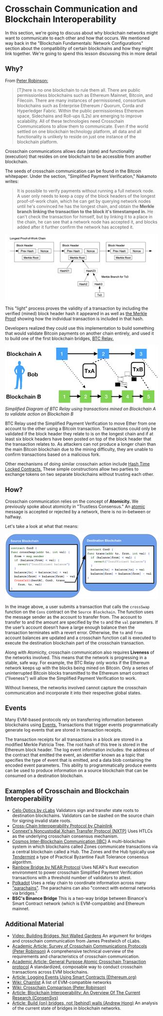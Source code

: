 # Crosschain Communication and Blockchain Interoperability

In this section, we're going to discuss about why blockchain networks might want to communicate to each other and how that occurs. We mentioned way back in the "Blockchain Fundamentals: Network Configurations" section about the compatibility of certain blockchains and how they might link together. We're going to spend this lesson discussing this in more detail

## Why?

From <a href="https://twitter.com/drinkcoffee2010" target="_blank" rel="noopener noreferrer">Peter Robinson:</a>

> [T]here is no one blockchain to rule them all. There are public permissionless blockchains such as Ethereum Mainnet, Bitcoin, and Filecoin. There are many instances of permissioned, consortium blockchains such as Enterprise Ethereum / Quorum, Corda and Hyperledger Fabric. Within the public permissionless Ethereum space, Sidechains and Roll-ups (L2s) are emerging to improve scalability. All of these technologies need Crosschain Communications to allow them to communicate. Even if the world settled on one blockchain technology platform, all data and all functionality is unlikely to reside on just one instance of the blockchain platform. 

Crosschain communications allows data (state) and functionality (execution) that resides on one blockchain to be accessible from another blockchain.

The seeds of crosschain communication can be found in the Bitcoin whitepaper. Under the section, "Simplified Payment Verification," Nakamoto writes:

> It is possible to verify payments without running a full network node. A user only needs to keep a copy of the block headers of the longest proof-of-work chain, which he can get by querying network nodes until he's convinced he has the longest chain, and obtain the **Merkle branch linking the transaction to the block it's timestamped in.** He can't check the transaction for himself, but by linking it to a place in the chain, he can see that a network node has accepted it, and blocks added after it further confirm the network has accepted it.

![Diagram of a Simplified Payment Verification from Bitcoin whitepaper](../../../img/S08/spv-1.png)

This "light" process proves the validity of a transaction by including the verified (mined) block header hash it appeared in as well as <a href="https://blog.ethereum.org/2015/11/15/merkling-in-ethereum/" target="_blank" rel="noopener noreferrer">the Merkle Proof</a> showing how the individual transaction is included in that hash.

Developers realized they could use this implementation to build something that would validate Bitcoin payments on another chain entirely, and used it to build one of the first blockchain bridges, <a href="https://buildmedia.readthedocs.org/media/pdf/btc-relay/latest/btc-relay.pdf" target="_blank" rel="noopener noreferrer">BTC Relay.</a>

![Simplified notion of BTC Relay](../../../img/S08/btc-relay-1.png)
*Simplified Diagram of BTC Relay using transactions mined on Blockchain A to validate action on Blockchain B*

BTC Relay used the Simplified Payment Verification to move Ether from one account to the other using a Bitcoin transaction. Transactions could only be validated if the block header they relate to is on the longest chain and if at least six block headers have been posted on top of the block header that the transaction relates to. As attackers can not produce a longer chain than the main Bitcoin blockchain due to the mining difficulty, they are unable to confirm transactions based on a malicious fork.

Other mechanisms of doing similar crosschain action include <a href="https://en.bitcoin.it/wiki/Hash_Time_Locked_Contracts" target="_blank" rel="noopener noreferrer">Hash Time Locked Contracts.</a> These simple constructions allow two parties to exchange tokens on two separate blockchains without trusting each other. 

## How?

Crosschain communication relies on the concept of <b>Atomicity.</b> We previously spoke about atomicity in "Trustless Consensus." An <a href="https://en.wikipedia.org/wiki/Atomic_commit" target="_blank" rel="noopener noreferrer">atomic</a> message is accepted or rejected by a network, there is no in-between or halfway.

Let's take a look at what that means:

![Crosschain Atomic Communication](../../../img/S08/atomic-1.png)

In the image above, a user submits a transaction that calls the <code>crossSwap</code> function on the <code>Cons</code> contract on the <code>Source Blockchain</code>. The function uses the message sender as the account to transfer from. The account to transfer to and the amount are specified by the <code>to</code> and the <code>val</code> parameters. If the user’s account doesn’t have a large enough balance then the transaction terminates with a revert error. Otherwise, the <code>to</code> and <code>from</code> account balances are updated and a crosschain function call is executed to execute the destination blockchain part of the crosschain transaction.

Along with Atomicity, crosschain communication also requires <b>Liveness</b> of the networks involved. This means that the network is progressing in a stable, safe way. For example, the BTC Relay only works if the Ethereum network keeps up with the blocks being mined on Bitcoin. Only a series of uninterrupted Bitcoin blocks transmitted to the Ethereum smart contract ("liveness") will allow the Simplified Payment Verification to work. 

Without liveness, the networks involved cannot capture the crosschain communication and incorporate it into their respective global states. 

## Events

Many EVM-based protocols rely on transferring information between blockchains using <a href="https://ethereum.org/it/developers/tutorials/logging-events-smart-contracts/" target="_blank" rel="noopener noreferrer">Events.</a> Transactions that trigger events programmatically generate log events that are stored in transaction receipts. 

The transaction receipts for all transactions in a block are stored in a modified Merkle Patricia Tree. The root hash of this tree is stored in the Ethereum block header. The log event information includes: the address of the contract that emitted the event, an identifier known as a topic that specifies the type of event that is emitted, and a data blob containing the encoded event parameters. This ability to programmatically produce events can be used to produce information on a source blockchain that can be consumed on a destination blockchain. 

## Examples of Crosschain and Blockchain Interoperability

- <a href="https://medium.com/celoorg/announcing-optics-a-gas-efficient-interoperability-standard-for-cross-chain-communication-e597163b2" target="_blank" rel="noopener noreferrer">Celo Optics by cLabs</a> Validators sign and transfer state roots to destination blockchains. Validators can be slashed on the source chain for signing invalid state roots.
- <a href="https://blog.chain.link/introducing-the-cross-chain-interoperability-protocol-ccip/" target="_blank" rel="noopener noreferrer">Cross-Chain Interoperability Protocol by Chainlink</a>
- <a href="https://medium.com/connext/nxtp-a-simpler-xchain-protocol-88760697ea04" target="_blank" rel="noopener noreferrer">Connext's Noncustodial Xchain Transfer Protocol (NXTP)</a> Uses HTLCs as the underlying crosschain consensus mechanism.
- <a href="https://github.com/cosmos/cosmos/blob/master/WHITEPAPER.md" target="_blank" rel="noopener noreferrer">Cosmos Inter-Blockchain Communication (IBC)</a> A multi-blockchain system in which blockchains called Zones communicate transactions via a central blockchain called a Hub. The Zones and the Hub typically use <a href="https://tendermint.com/ibc/" target="_blank" rel="noopener noreferrer">Tendermint</a> a type of Practical Byzantine Fault Tolerance consensus algorithm.
- <a href="https://near.org/blog/eth-near-rainbow-bridge/" target="_blank" rel="noopener noreferrer">Rainbow Bridge by NEAR Protocol</a> Uses NEAR's Rust execution environment to power crosschain Simplified Payment Verification transactions with a threshold number of validators to attest.
- <a href="https://polkadot.network/technology/" target="_blank" rel="noopener noreferrer">Polkadot</a> Uses a relay chain to coordinate information across many <a href="https://wiki.polkadot.network/docs/learn-architecture" target="_blank" rel="noopener noreferrer">"parachains"</a>. The parachains can also "connect with external networks via bridges." 
- <b>BSC's Binance Bridge</b> This is a two-way bridge between Binance's Smart Contract network (which is EVM-compatible) and Ethereum mainnet.

## Additional Material
- <a href="https://www.youtube.com/watch?v=ZQJWMiX4hT0" target="_blank" rel="noopener noreferrer">Video: Building Bridges, Not Walled Gardens</a> An argument for bridges and crosschain communication from James Prestwich of cLabs.
- <a href="https://arxiv.org/abs/2004.09494" target="_blank" rel="noopener noreferrer">Academic Article: Survey of Crosschain Communications Protocols (Peter Robinson)</a> A comprehensive technical overview of the requirements and characteristics of crosschain communication.
- <a href="https://arxiv.org/abs/2011.12783" target="_blank" rel="noopener noreferrer">Academic Article: General Purpose Atomic Crosschain Transaction protocol</a> A standardized, composable way to conduct crosschain transactions across EVM blockchains.
- <a href="https://ethereum.org/it/developers/tutorials/logging-events-smart-contracts/" target="_blank" rel="noopener noreferrer">Article: Logging Events Using Smart Contracts (Ethereum.org)</a>
- <a href="https://chainlist.org/" target="_blank" rel="noopener noreferrer">Wiki: Chainlist</a> A list of EVM-compatible networks
- <a href="https://docs.google.com/spreadsheets/d/1bEJRcAM7ahBZK21zmDAH5mJoLM6wE0lG1IsySm-CCqk/edit#gid=0" target="_blank" rel="noopener noreferrer">Wiki: Crosschain Comparison (Peter Robinson)</a>
- <a href="https://consensys.net/blog/news/blockchain-interoperability-an-overview-of-the-current-research/" target="_blank" rel="noopener noreferrer">Article: Blockchain Interoperability: An Overview Of The Current Research (ConsenSys)</a>
- <a href="https://ath.mirror.xyz/Y2XBh3HRu5B0S3qw974txvIv0JDz7Tu-yIKVTes7DUU" target="_blank" rel="noopener noreferrer">Article: Build {on} bridges, not [behind] walls (Andrew Hong)</a> An analysis of the current state of bridges in blockchain networks.